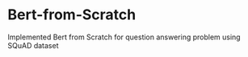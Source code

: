 # Bert-from-Scratch

Implemented Bert from Scratch for question answering problem using SQuAD dataset
